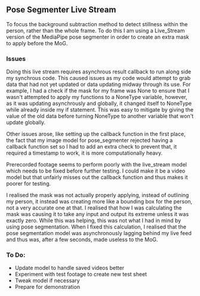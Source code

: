 ## Pose Segmenter Live Stream

To focus the background subtraction method to detect stillness within the person, rather than the whole frame. To do this I am using a Live_Stream version of the MediaPipe pose segmenter in order to create an extra mask to apply before the MoG.

### Issues

Doing this live stream requires asynchrous result callback to run along side my synchrous code. This caused issues as my code would attempt to grab data that had not yet updated or data updating midway through its use. For example, I had a check if the mask for my frame was None to ensure that I wasn't attempted to apply my functions to a NoneType variable, however, as it was updating asynchrously and globally, it changed itself to NoneType while already inside my if statement. This was easy to mitigate by giving the value of the old data before turning NoneType to another variable that won't update globally.<br/>

Other issues arose, like setting up the callback function in the first place, the fact that my image model for pose_segmenter rejected having a callback function set so I had to add an extra check to prevent that, it required a timestamp to work, it is more computationally heavy.<br/>

Prerecorded footage seems to perform poorly with the live_stream model which needs to be fixed before further testing. I could make it be a video model but that unfairly misses out the callback function and thus makes it poorer for testing.<br/>

I realised the mask was not actually properly applying, instead of outlining my person, it instead was creating more like a bounding box for the person, not a very accurate one at that. I realised that how I was calculating the mask was causing it to take any input and output its extreme unless it was exactly zero. While this was helping, this was not what I had in mind by using pose segmentation. When I fixed this calculation, I realised that the pose segmentation model was asynchronously lagging behind my live feed and thus was, after a few seconds, made useless to the MoG.

### To Do:
* Update model to handle saved videos better
* Experiment with test footage to create new test sheet
* Tweak model if necessary
* Prepare for demonstration